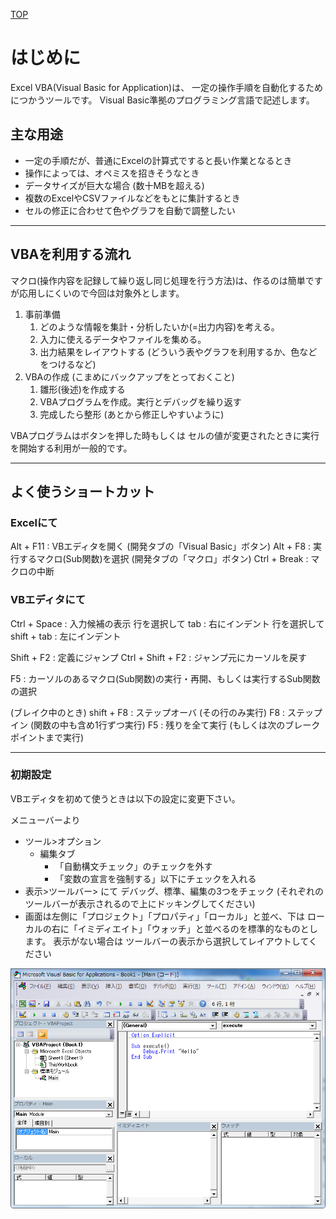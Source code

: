 [TOP](.)

# はじめに
Excel VBA(Visual Basic for Application)は、
一定の操作手順を自動化するためにつかうツールです。
Visual Basic準拠のプログラミング言語で記述します。

## 主な用途
* 一定の手順だが、普通にExcelの計算式ですると長い作業となるとき
* 操作によっては、オペミスを招きそうなとき
* データサイズが巨大な場合 (数十MBを超える)
* 複数のExcelやCSVファイルなどをもとに集計するとき
* セルの修正に合わせて色やグラフを自動で調整したい

------------------


## VBAを利用する流れ
マクロ(操作内容を記録して繰り返し同じ処理を行う方法)は、作るのは簡単ですが応用しにくいので今回は対象外とします。

1. 事前準備
   1. どのような情報を集計・分析したいか(=出力内容)を考える。
   2. 入力に使えるデータやファイルを集める。
   3. 出力結果をレイアウトする (どういう表やグラフを利用するか、色などをつけるなど)
2. VBAの作成 (こまめにバックアップをとっておくこと) 
   1. 雛形(後述)を作成する
   2. VBAプログラムを作成。実行とデバッグを繰り返す
   3. 完成したら整形 (あとから修正しやすいように)

VBAプログラムはボタンを押した時もしくは セルの値が変更されたときに実行を開始する利用が一般的です。

------------------

## よく使うショートカット

### Excelにて
Alt + F11 : VBエディタを開く (開発タブの「Visual Basic」ボタン)
Alt + F8 : 実行するマクロ(Sub関数)を選択 (開発タブの「マクロ」ボタン)
Ctrl + Break : マクロの中断

### VBエディタにて
Ctrl + Space : 入力候補の表示
行を選択して tab : 右にインデント
行を選択して shift + tab : 左にインデント 

Shift + F2 : 定義にジャンプ
Ctrl + Shift + F2 : ジャンプ元にカーソルを戻す

F5 : カーソルのあるマクロ(Sub関数)の実行・再開、もしくは実行するSub関数の選択

(ブレイク中のとき)
shift + F8 : ステップオーバ (その行のみ実行)
F8 : ステップイン (関数の中も含め1行ずつ実行)
F5 : 残りを全て実行 (もしくは次のブレークポイントまで実行)



------------------


### 初期設定
VBエディタを初めて使うときは以下の設定に変更下さい。

メニューバーより

* ツール>オプション
  * 編集タブ
    * 「自動構文チェック」のチェックを外す
    * 「変数の宣言を強制する」以下にチェックを入れる
* 表示>ツールバー> にて デバッグ、標準、編集の3つをチェック (それぞれのツールバーが表示されるので上にドッキングしてください)
* 画面は左側に「プロジェクト」「プロパティ」「ローカル」と並べ、下は ローカルの右に「イミディエイト」「ウォッチ」と並べるのを標準的なものとします。
  表示がない場合は ツールバーの表示から選択してレイアウトしてください
  

![VBE](images/VBE.png)